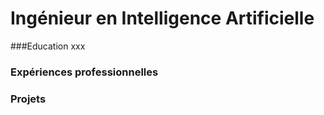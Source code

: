 # Ingénieur en Intelligence Artificielle

###Education
xxx

### Expériences professionnelles

### Projets
